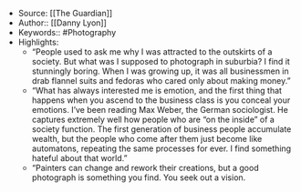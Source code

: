 - Source: [[The Guardian]]
- Author:: [[Danny Lyon]]
- Keywords:: #Photography
- Highlights:
    - “People used to ask me why I was attracted to the outskirts of a society. But what was I supposed to photograph in suburbia? I find it stunningly boring. When I was growing up, it was all businessmen in drab flannel suits and fedoras who cared only about making money.”
    - “What has always interested me is emotion, and the first thing that happens when you ascend to the business class is you conceal your emotions. I’ve been reading Max Weber, the German sociologist. He captures extremely well how people who are “on the inside” of a society function. The first generation of business people accumulate wealth, but the people who come after them just become like automatons, repeating the same processes for ever. I find something hateful about that world.”
    - “Painters can change and rework their creations, but a good photograph is something you find. You seek out a vision.
